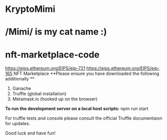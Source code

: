 # KryptoMimi 
# /Mimi/ is my cat name :) 
# nft-marketplace-code
https://eips.ethereum.org/EIPS/eip-721
https://eips.ethereum.org/EIPS/eip-165
NFT Marketplace
**Please ensure you have downloaded the following additionally **

1. Ganache
2. Truffle (global installation)
3. Metamask.io (hooked up on the browser)

**To run the development server on a local host scripts:** npm run start

For truffle tests and console please consult the official Truffle documentaion for updates.

Good luck and have fun!
